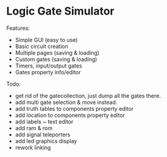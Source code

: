 # Logic Gate Simulator

Features:
 - Simple GUI (easy to use)
 - Basic circuit creation
 - Multiple pages (saving & loading)
 - Custom gates (saving & loading)
 - Timers, input/output gates
 - Gates property info/editor
 

Todo:
 - get rid of the gatecollection, just dump all the gates there.
 - add multi gate selection & move instead.
 - add truth tables to components property editor
 - add location to components property editor
 - add labels ~ text editor
 - add ram & rom
 - add signal teleporters
 - add led graphics display
 - rework linking